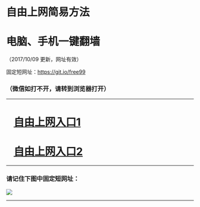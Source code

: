 ﻿# 自由上网简易方法

# 电脑、手机一键翻墙

（2017/10/09 更新，网址有效）

固定短网址：https://git.io/free99

### （微信如打不开，请转到浏览器打开）


***





# &nbsp;&nbsp; <a href="http://ft91833608.fwq-tz-1001.info/fwqtz01.html?t=10090011019 " target="_blank">自由上网入口1</a>
# &nbsp;&nbsp; <a href="http://ft2250910615.fwq-tz-1002.info/fwqtz02.html?t=100900132582 " target="_blank">自由上网入口2</a>
***

### 请记住下图中固定短网址：

<img src="https://s3-us-west-2.amazonaws.com/fwq-1001/yjfq-20170905okok.png" /> 


***

